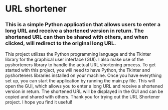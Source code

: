 # URL shortener
### This is a  simple Python application that allows users to enter a long URL and receive a shortened version in return. The shortened URL can then be shared with others, and when clicked, will redirect to the original long URL.

This project utilizes the Python programming language and the Tkinter library for the graphical user interface (GUI). I also make use of the pyshorteners library to handle the actual URL shortening process.
To get started with this project, you will need to have Python, the Tkinter and pyshorteners libraries installed on your machine.
Once you have everything set up, you can start the application by running the main.py file. This will open the GUI, which allows you to enter a long URL and receive a shortened version in return. The shortened URL will be displayed in the GUI and can be copied and shared with others.
Thank you for trying out the URL Shortener project. I hope you find it useful!
